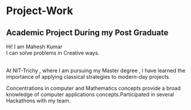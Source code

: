 # Project-Work
<h2>Academic Project During my Post Graduate</h2>
Hi! I am Mahesh Kumar<br>
I can solve problems in Creative ways.<br><br>

At NIT-Trichy , where I am pursuing my Master degree , I have learned the importance of applying classical strategies to modern-day projects.

Concentrations in computer and Mathematics concepts provide a broad knowledge of computer applications concepts.Participated in several Hackathons with my team.
